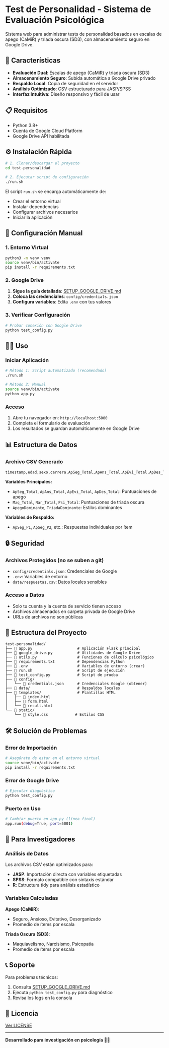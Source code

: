 # Test de Personalidad - Sistema de Evaluación Psicológica

Sistema web para administrar tests de personalidad basados en escalas de apego (CaMiR) y triada oscura (SD3), con almacenamiento seguro en Google Drive.

## 🚀 Características

- **Evaluación Dual**: Escalas de apego (CaMiR) y triada oscura (SD3)
- **Almacenamiento Seguro**: Subida automática a Google Drive privado
- **Respaldo Local**: Copia de seguridad en el servidor
- **Análisis Optimizado**: CSV estructurado para JASP/SPSS
- **Interfaz Intuitiva**: Diseño responsivo y fácil de usar

## 📋 Requisitos

- Python 3.8+
- Cuenta de Google Cloud Platform
- Google Drive API habilitada

## ⚙️ Instalación Rápida

```bash
# 1. Clonar/descargar el proyecto
cd test-personalidad

# 2. Ejecutar script de configuración
./run.sh
```

El script `run.sh` se encarga automáticamente de:

- Crear el entorno virtual
- Instalar dependencias
- Configurar archivos necesarios
- Iniciar la aplicación

## 🔧 Configuración Manual

### 1. Entorno Virtual

```bash
python3 -m venv venv
source venv/bin/activate
pip install -r requirements.txt
```

### 2. Google Drive

1. **Sigue la guía detallada**: [SETUP_GOOGLE_DRIVE.md](SETUP_GOOGLE_DRIVE.md)
2. **Coloca las credenciales**: `config/credentials.json`
3. **Configura variables**: Edita `.env` con tus valores

### 3. Verificar Configuración

```bash
# Probar conexión con Google Drive
python test_config.py
```

## 🏃‍♂️ Uso

### Iniciar Aplicación

```bash
# Método 1: Script automatizado (recomendado)
./run.sh

# Método 2: Manual
source venv/bin/activate
python app.py
```

### Acceso

1. Abre tu navegador en: `http://localhost:5000`
2. Completa el formulario de evaluación
3. Los resultados se guardan automáticamente en Google Drive

## 📊 Estructura de Datos

### Archivo CSV Generado

```
timestamp,edad,sexo,carrera,ApSeg_Total,ApAns_Total,ApEvi_Total,ApDes_Total,Maq_Total,Nar_Total,Psi_Total,ApegoDominante,TriadaDominante,ApSeg_P1,ApSeg_P2,...
```

**Variables Principales:**

- `ApSeg_Total`, `ApAns_Total`, `ApEvi_Total`, `ApDes_Total`: Puntuaciones de apego
- `Maq_Total`, `Nar_Total`, `Psi_Total`: Puntuaciones de triada oscura
- `ApegoDominante`, `TriadaDominante`: Estilos dominantes

**Variables de Respaldo:**

- `ApSeg_P1`, `ApSeg_P2`, etc.: Respuestas individuales por ítem

## 🔒 Seguridad

### Archivos Protegidos (no se suben a git)

- `config/credentials.json`: Credenciales de Google
- `.env`: Variables de entorno
- `data/respuestas.csv`: Datos locales sensibles

### Acceso a Datos

- Solo tu cuenta y la cuenta de servicio tienen acceso
- Archivos almacenados en carpeta privada de Google Drive
- URLs de archivos no son públicas

## 📁 Estructura del Proyecto

```
test-personalidad/
├── 📄 app.py                    # Aplicación Flask principal
├── 📄 google_drive.py           # Utilidades de Google Drive
├── 📄 utils.py                  # Funciones de cálculo psicológico
├── 📄 requirements.txt          # Dependencias Python
├── 📄 .env                      # Variables de entorno (crear)
├── 📄 run.sh                    # Script de ejecución
├── 📄 test_config.py            # Script de prueba
├── 📁 config/
│   └── 📄 credentials.json      # Credenciales Google (obtener)
├── 📁 data/                     # Respaldos locales
├── 📁 templates/                # Plantillas HTML
│   ├── 📄 index.html
│   ├── 📄 form.html
│   └── 📄 result.html
└── 📁 static/
    └── 📄 style.css            # Estilos CSS
```

## 🛠️ Solución de Problemas

### Error de Importación

```bash
# Asegúrate de estar en el entorno virtual
source venv/bin/activate
pip install -r requirements.txt
```

### Error de Google Drive

```bash
# Ejecutar diagnóstico
python test_config.py
```

### Puerto en Uso

```bash
# Cambiar puerto en app.py (línea final)
app.run(debug=True, port=5001)
```

## 🔬 Para Investigadores

### Análisis de Datos

Los archivos CSV están optimizados para:

- **JASP**: Importación directa con variables etiquetadas
- **SPSS**: Formato compatible con sintaxis estándar
- **R**: Estructura tidy para análisis estadístico

### Variables Calculadas

**Apego (CaMiR)**:

- Seguro, Ansioso, Evitativo, Desorganizado
- Promedio de ítems por escala

**Triada Oscura (SD3)**:

- Maquiavelismo, Narcisismo, Psicopatía
- Promedio de ítems por escala

## 📞 Soporte

Para problemas técnicos:

1. Consulta [SETUP_GOOGLE_DRIVE.md](SETUP_GOOGLE_DRIVE.md)
2. Ejecuta `python test_config.py` para diagnóstico
3. Revisa los logs en la consola

## 📄 Licencia

[Ver LICENSE](LICENSE)

---

**Desarrollado para investigación en psicología** 🧠✨
